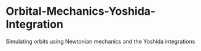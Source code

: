 # Orbital-Mechanics-Yoshida-Integration
Simulating orbits using Newtonian mechanics and the Yoshida integrations
